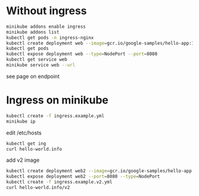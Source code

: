 # Without ingress
```sh
minikube addons enable ingress
minikube addons list
kubectl get pods -n ingress-nginx
kubectl create deployment web --image=gcr.io/google-samples/hello-app:1.0
kubectl get pods
kubectl expose deployment web --type=NodePort --port=8080
kubectl get service web
minikube service web --url
```

see page on endpoint

# Ingress on minikube

```sh
kubectl create -f ingress.example.yml
minikube ip
```

edit /etc/hosts 
```sh
kubectl get ing
curl hello-world.info
```


add v2 image

```sh
kubectl create deployment web2 --image=gcr.io/google-samples/hello-app:2.0
kubectl expose deployment web2 --port=8080 --type=NodePort
kubectl create -f ingress.example.v2.yml
curl hello-world.info/v2
```